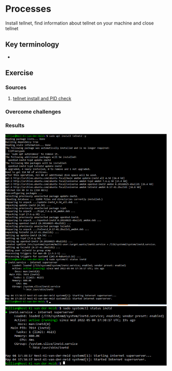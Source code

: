 # Processes 
Install tellnet, find information about tellnet on your machine and close tellnet

## Key terminology
 - 
 


## Exercise
### Sources
1. [tellnet install and PID check](https://www.howtoforge.com/how-to-install-and-use-telnet-on-ubuntu/)




### Overcome challenges



### Results
![SS](../../00_includes/LNX-06/instaltellnet.png)
![SS](../../00_includes/LNX-06/PID.png)
